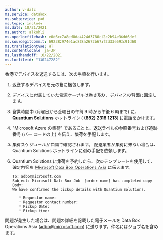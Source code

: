 ```yaml
---
author: v-dalc
ms.service: databox
ms.subservice: pod
ms.topic: include
ms.date: 10/21/2021
ms.author: alkohli
ms.openlocfilehash: e0d6cc7a8ed8da4424d3780c12c2b94e36dd6def
ms.sourcegitcommit: 692382974e1ac868a2672b67af2d33e593c91d60
ms.translationtype: HT
ms.contentlocale: ja-JP
ms.lasthandoff: 10/22/2021
ms.locfileid: "130247282"
---
```

香港でデバイスを返送するには、次の手順を行います。

1. 返送するデバイスを元の箱に梱包します。
2. デバイスに付属していた電源ケーブルは巻き取り、デバイスの背面に固定します。
3. 営業時間中 (月曜日から金曜日の午前 9 時から午後 6 時まで) に、**Quantium Solutions** ホットライン ( **(852) 2318 1213**) に電話をかけます。  
4. "Microsoft Azure の集荷" であることと、返送ラベルの参照番号および追跡番号 (バー コードの上) を伝え、集荷を手配します。
5. 集荷スケジュールが口頭で確認されます。 配送業者が集荷に来ない場合は、Quantium Solutions ホットラインに別の手配を依頼します。
6. Quantium Solutions に集荷を予約したら、次のテンプレートを使用して、確定内容を [Microsoft Data Box Operations Asia](mailto:adbo@microsoft.com) に伝えます。

    ```output
    To: adbo@microsoft.com
    Subject: Microsoft Data Box Job: [order name] has completed copy
    Body:
    We have confirmed the pickup details with Quantium Solutions.

       * Requestor name:
       * Requestor contact number:
       * Pickup Date:  
       * Pickup time:
    ```

問題が発生した場合は、問題の詳細を記載した電子メールを Data Box Operations Asia ([adbo@microsoft.com](mailto:adbo@microsoft.com)) に送ります。件名にはジョブ名を含めます。